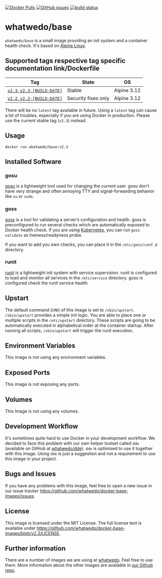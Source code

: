 [![Docker Pulls](https://img.shields.io/docker/pulls/whatwedo/base.svg)](https://cloud.docker.com/u/whatwedo/repository/docker/whatwedo/base)
[![GitHub issues](https://img.shields.io/github/issues/whatwedo/docker-base-images.svg)](https://github.com/whatwedo/docker-base-images/issues)
[![build status](https://dev.whatwedo.ch/whatwedo/docker-base-images/badges/v2.3/build.svg)](https://dev.whatwedo.ch/whatwedo/docker-base-images/commits/v2.3)


# whatwedo/base

`whatwedo/base` is a small image providing an init system and a container health check. It's based on [Alpine Linux](https://alpinelinux.org/).


## Supported tags respective tag specific documentation link/Dockerfile

| Tag | State | OS |
|---|---|---|
| [`v2.3`, `v2.3-[BUILD-DATE]`](https://github.com/whatwedo/docker-base-images/blob/v2.3/images/base) | Stable | Alpine 3.12 |
| [`v2.2`, `v2.2-[BUILD-DATE]`](https://github.com/whatwedo/docker-base-images/blob/v2.2/images/base) | Security fixes only | Alpine 3.12 |

There will be no `latest` tag available in future. Using a `latest` tag can cause a lot of troubles, especially if you are using Docker in production. Please use the current stable tag (`v2.3`) instead.


## Usage

```
docker run whatwedo/base:v2.3
```


## Installed Software

### gosu

[gosu](https://github.com/tianon/gosu) is a lightweight tool used for changing the current user. gosu don't have very strange and often annoying TTY and signal-forwarding behavior like `su` or `sudo`.


### goss

[goss](https://github.com/aelsabbahy/goss) is a tool for validating a server’s configuration and health. goss is preconfigured to run several checks which are automatically exposed to Docker health check. If you are using [Kubernetes](https://kubernetes.io/), you can run `goss validate` as liveness/readyness probe.

If you want to add you own checks, you can place it in the `/etc/goss/conf.d` directory.


### runit

[runit](http://smarden.org/runit/) is a lightweight init system with service supervision. runit is configured to load and monitor all services in the `/etc/service` directory. goss is configured check the runit service health.


## Upstart

The default command (`CMD`) of this image is set to `/sbin/upstart`. `/sbin/upstart` provides a simple init logic. You are able to place one or multiple scripts in the `/etc/upstart` directory. These scripts are going to be automatically executed in alphabetical order at the container startup. After running all scripts, `/sbin/upstart` will trigger the runit execution.


## Environment Variables

This image is not using any environment variables.


## Exposed Ports

This image is not exposing any ports.


## Volumes

This Image is not using any volumes.


## Development Workflow

It's sometimes quite hard to use Docker in your development workflow. We decided to face this problem with our own helper toolset called `dde` (available on GitHub at [whatwedo/dde](https://github.com/whatwedo/dde)). `dde` is optimised to use it together with this image. Using `dde` is just a suggestion and not a requirement to use this image in your project.


## Bugs and Issues

If you have any problems with this image, feel free to open a new issue in our issue tracker https://github.com/whatwedo/docker-base-images/issues.


## License
This image is licensed under the MIT License. The full license text is available under https://github.com/whatwedo/docker-base-images/blob/v2.3/LICENSE.


## Further information
There are a number of images we are using at [whatwedo](https://whatwedo.ch/). Feel free to use them. More information about the other images are available in [our Github repo](https://github.com/whatwedo/docker-base-images).
